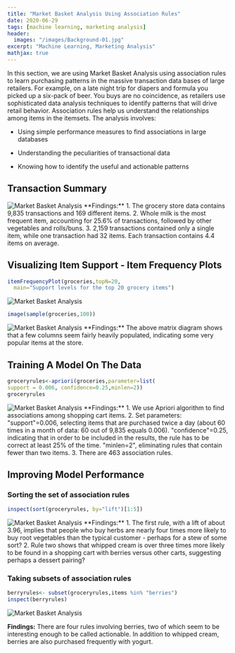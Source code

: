 ```yaml
---
title: "Market Basket Analysis Using Association Rules"
date: 2020-06-29
tags: [machine learning, marketing analysis]
header:
  images: "/images/Background-01.jpg"
excerpt: "Machine Learning, Marketing Analysis"
mathjax: true
---
```

In this section, we are using Market Basket Analysis using association rules to learn purchasing patterns in the massive transaction data bases of large retailers. For example, on a late night trip for diapers and formula you picked up a six-pack of beer. You buys are no coincidence, as retailers use sophisticated data analysis techniques to identify patterns that will drive retail behavior.
Association rules help us understand the relationships among items in the itemsets.
The analysis involves:
* Using simple performance measures to find associations in large databases
+ Understanding the peculiarities of transactional data
- Knowing how to identify the useful and actionable patterns

## Transaction Summary
<img src="{{ site.url }}{{ site.baseurl }}/images/MarketBasketAnalysis/TransactionSummary_1.png" alt="Market Basket Analysis">
**Findings:**
1. The grocery store data contains 9,835 transactions and 169 different items.
2. Whole milk is the most frequent item, accounting for 25.6% of transactions, followed by other vegetables and rolls/buns.
3. 2,159 transactions contained only a single item, while one transaction had 32 items. Each transaction contains 4.4 items on average.

## Visualizing Item Support - Item Frequency Plots
```r
itemFrequencyPlot(groceries,topN=20,
  main="Support levels for the top 20 grocery items")
```
<img src="{{ site.url }}{{ site.baseurl }}/images/MarketBasketAnalysis/ItemFrequencyPlots_2.png" alt="Market Basket Analysis">

```r
image(sample(groceries,100))
```
<img src="{{ site.url }}{{ site.baseurl }}/images/MarketBasketAnalysis/SparseMatrix_1.png" alt="Market Basket Analysis">
**Findings:**
The above matrix diagram shows that a few columns seem fairly heavily populated, indicating some very popular items at the store.

## Training A Model On The Data
```r
groceryrules<-apriori(groceries,parameter=list(
support = 0.006, confidence=0.25,minlen=2))
groceryrules
```
<img src="{{ site.url }}{{ site.baseurl }}/images/MarketBasketAnalysis/Groceryrules_1.png" alt="Market Basket Analysis">
**Findings:**
1. We use Apriori algorithm to find associations among shopping cart items.
2. Set parameters:
"support"=0.006, selecting items that are purchased twice a day (about 60 times in a month of data: 60 out of 9,835 equals 0.006).
"confidence"=0.25, indicating that in order to be included in the results, the rule has to be correct at least 25% of the time.
"minlen=2", eliminating rules that contain fewer than two items.
3. There are 463 association rules.

## Improving Model Performance
### Sorting the set of association rules
```r
inspect(sort(groceryrules, by="lift")[1:5])
```
<img src="{{ site.url }}{{ site.baseurl }}/images/MarketBasketAnalysis/Sort_1.png" alt="Market Basket Analysis">
**Findings:**
1. The first rule, with a lift of about 3.96, implies that people who buy herbs are nearly four times more likely to buy root vegetables than the typical customer - perhaps for a stew of some sort?
2. Rule two shows that whipped cream is over three times more likely to be found in a shopping cart with berries versus other carts, suggesting perhaps a dessert pairing?

### Taking subsets of association rules
```r
berryrules<- subset(groceryrules,items %in% "berries")
inspect(berryrules)
```
<img src="{{ site.url }}{{ site.baseurl }}/images/MarketBasketAnalysis/Subset_1.png" alt="Market Basket Analysis">

**Findings:**
There are four rules involving berries, two of which seem to be interesting enough to be called actionable. In addition to whipped cream, berries are also purchased frequently with yogurt.
